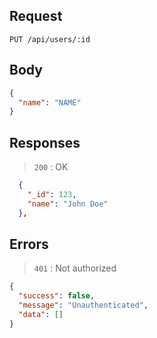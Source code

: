 ## Request

`PUT /api/users/:id`

## Body

```json
{
  "name": "NAME"
}
```

## Responses

> `200` : OK

```json
  {
    "_id": 123,
    "name": "John Doe"
  },
```

## Errors

> `401` : Not authorized

```json
{
  "success": false,
  "message": "Unauthenticated",
  "data": []
}
```
